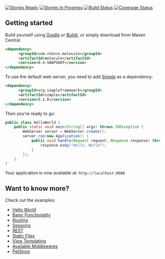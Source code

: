 [![Stories Ready](https://badge.waffle.io/testinfected/molecule.png?label=ready&title=Ready)](https://waffle.io/testinfected/molecule)
[![Stories In Progress](https://badge.waffle.io/testinfected/molecule.png?label=In%20Progress&title=Started)](https://waffle.io/testinfected/molecule)
[![Build Status](https://travis-ci.org/testinfected/molecule.png?branch=master)](https://travis-ci.org/testinfected/molecule)
[![Coverage Status](https://coveralls.io/repos/testinfected/molecule/badge.png)](https://coveralls.io/r/testinfected/molecule)

## Getting started

Build yourself using [Gradle](http://www.gradle.org) or [Buildr](http://buildr.apache.org), or simply download from Maven Central:

```xml
<dependency>
      <groupId>com.vtence.molecule</groupId>
      <artifactId>molecule</artifactId>
      <version>0.4-SNAPSHOT</version>
</dependency>
```

To use the default web server, you need to add [Simple](http://www.simpleframework.org) as a dependency:

```xml
<dependency>
      <groupId>org.simpleframework</groupId>
      <artifactId>simple</artifactId>
      <version>5.1.6</version>
</dependency>
```

Then you're ready to go:
```java
public class HelloWorld {
    public static void main(String[] args) throws IOException {
        WebServer server = WebServer.create();
        server.run(new Application() {
            public void handle(Request request, Response response) throws Exception {
                response.body("Hello, World");
            }
        });
    }
}
```

Your application is now available at:
`http://localhost:8080`

## Want to know more?

Check out the examples:
* [Hello World](https://github.com/testinfected/molecule/blob/master/src/test/java/examples/helloworld/HelloWorldExample.java)
* [Basic Functionality](https://github.com/testinfected/molecule/blob/master/src/test/java/examples/basic/BasicExample.java)
* [Routing](https://github.com/testinfected/molecule/blob/master/src/test/java/examples/routing/RoutingExample.java)
* [Sessions](https://github.com/testinfected/molecule/blob/master/src/test/java/examples/session/SessionExample.java)
* [REST](https://github.com/testinfected/molecule/blob/master/src/test/java/examples/rest/RESTExample.java)
* [Static Files](https://github.com/testinfected/molecule/blob/master/src/test/java/examples/files/StaticFilesExample.java)
* [View Templating](https://github.com/testinfected/molecule/blob/master/src/test/java/examples/templating/TemplatingExample.java)
* [Available Middlewares](https://github.com/testinfected/molecule/blob/master/examples/middlewares/src/com/vtence/molecule/examples/middlewares/Middlewares.java)
* [PetStore](https://github.com/testinfected/simple-petstore/blob/master/webapp/src/main/java/org/testinfected/petstore/PetStore.java)
